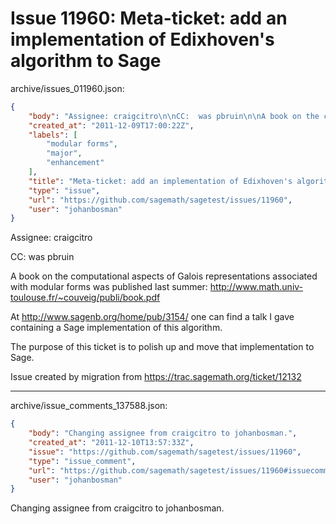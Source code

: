# Issue 11960: Meta-ticket: add an implementation of Edixhoven's algorithm to Sage

archive/issues_011960.json:
```json
{
    "body": "Assignee: craigcitro\n\nCC:  was pbruin\n\nA book on the computational aspects of Galois representations associated with modular forms was published last summer: http://www.math.univ-toulouse.fr/~couveig/publi/book.pdf\n\nAt http://www.sagenb.org/home/pub/3154/ one can find a talk I gave containing a Sage implementation of this algorithm.\n\nThe purpose of this ticket is to polish up and move that implementation to Sage.\n\nIssue created by migration from https://trac.sagemath.org/ticket/12132\n\n",
    "created_at": "2011-12-09T17:00:22Z",
    "labels": [
        "modular forms",
        "major",
        "enhancement"
    ],
    "title": "Meta-ticket: add an implementation of Edixhoven's algorithm to Sage",
    "type": "issue",
    "url": "https://github.com/sagemath/sagetest/issues/11960",
    "user": "johanbosman"
}
```
Assignee: craigcitro

CC:  was pbruin

A book on the computational aspects of Galois representations associated with modular forms was published last summer: http://www.math.univ-toulouse.fr/~couveig/publi/book.pdf

At http://www.sagenb.org/home/pub/3154/ one can find a talk I gave containing a Sage implementation of this algorithm.

The purpose of this ticket is to polish up and move that implementation to Sage.

Issue created by migration from https://trac.sagemath.org/ticket/12132





---

archive/issue_comments_137588.json:
```json
{
    "body": "Changing assignee from craigcitro to johanbosman.",
    "created_at": "2011-12-10T13:57:33Z",
    "issue": "https://github.com/sagemath/sagetest/issues/11960",
    "type": "issue_comment",
    "url": "https://github.com/sagemath/sagetest/issues/11960#issuecomment-137588",
    "user": "johanbosman"
}
```

Changing assignee from craigcitro to johanbosman.
